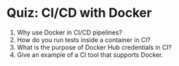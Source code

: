 # Quiz: CI/CD with Docker

1. Why use Docker in CI/CD pipelines?
2. How do you run tests inside a container in CI?
3. What is the purpose of Docker Hub credentials in CI?
4. Give an example of a CI tool that supports Docker.